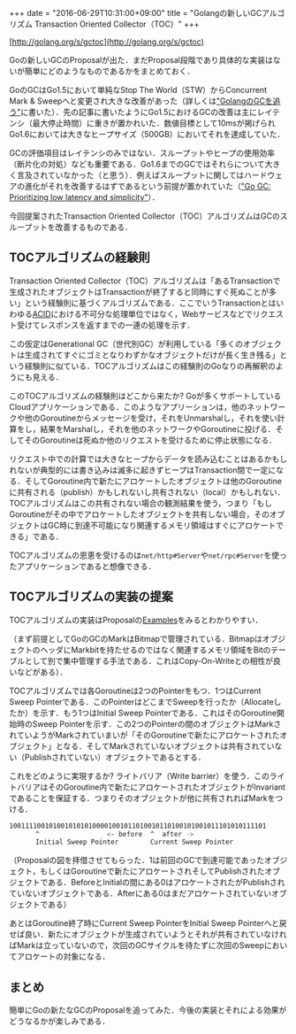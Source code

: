 +++
date = "2016-06-29T10:31:00+09:00"
title = "Golangの新しいGCアルゴリズム Transaction Oriented Collector（TOC）"
+++

[http://golang.org/s/gctoc](http://golang.org/s/gctoc)

Goの新しいGCのProposalが出た．まだProposal段階であり具体的な実装はないが簡単にどのようなものであるかをまとめておく．

GoのGCはGo1.5において単純なStop The World（STW）からConcurrent Mark & Sweepへと変更され大きな改善があった（詳しくは["GolangのGCを追う"](http://deeeet.com/writing/2016/05/08/gogc-2016/)に書いた）．先の記事に書いたようにGo1.5におけるGCの改善は主にレイテンシ（最大停止時間）に重きが置かれいた．数値目標として10msが掲げられGo1.6においては大きなヒープサイズ（500GB）においてそれを達成していた．

GCの評価項目はレイテンシのみではない．スループットやヒープの使用効率（断片化の対処）なども重要である．Go1.6までのGCではそれらについて大きく言及されていなかった（と思う）．例えばスループットに関してはハードウェアの進化がそれを改善するはずであるという前提が置かれていた（["Go GC: Prioritizing low latency and simplicity"](https://blog.golang.org/go15gc)）．

今回提案されたTransaction Oriented Collector（TOC）アルゴリズムはGCのスループットを改善するものである．

## TOCアルゴリズムの経験則

Transaction Oriented Collector（TOC）アルゴリズムは「あるTransactionで生成されたオブジェクトはTransactionが終了すると同時にすぐ死ぬことが多い」という経験則に基づくアルゴリズムである．ここでいうTransactionとはいわゆる[ACID](https://en.wikipedia.org/wiki/ACID)における不可分な処理単位ではなく，Webサービスなどでリクエスト受けてレスポンスを返すまでの一連の処理を示す．

この仮定はGenerational GC（世代別GC）が利用している「多くのオブジェクトは生成されてすぐにゴミとなりわずかなオブジェクトだけが長く生き残る」という経験則に似ている．TOCアルゴリズムはこの経験則のGoなりの再解釈のようにも見える．

このTOCアルゴリズムの経験則はどこから来たか? Goが多くサポートしているCloudアプリケーションである．このようなアプリーションは，他のネットワークや他のGoroutineからメッセージを受け，それをUnmarshalし，それを使い計算をし，結果をMarshalし，それを他のネットワークやGoroutineに投げる．そしてそのGoroutineは死ぬか他のリクエストを受けるために停止状態になる．

リクエスト中での計算では大きなヒープからデータを読み込むことはあるかもしれないが典型的には書き込みは滅多に起きずヒープはTransaction間で一定になる．そしてGoroutine内で新たにアロケートしたオブジェクトは他のGoroutineに共有される（publish）かもしれないし共有されない（local）かもしれない．TOCアルゴリズムはこの共有されない場合の観測結果を使う，つまり「もしGoroutineがその中でアロケートしたオブジェクトを共有しない場合，そのオブジェクトはGC時に到達不可能になり関連するメモリ領域はすぐにアロケートできる」である．

TOCアルゴリズムの恩恵を受けるのは`net/http#Server`や`net/rpc#Server`を使ったアプリケーションであると想像できる．

## TOCアルゴリズムの実装の提案

TOCアルゴリズムの実装はProposalの[Examples](https://docs.google.com/document/d/1gCsFxXamW8RRvOe5hECz98Ftk-tcRRJcDFANj2VwCB0/edit#heading=h.aqj7hn20fsaw)をみるとわかりやすい．

（まず前提としてGoのGCのMarkはBitmapで管理されている．BitmapはオブジェクトのヘッダにMarkbitを持たせるのではなく関連するメモリ領域をBitのテーブルとして別で集中管理する手法である．これはCopy-On-Writeとの相性が良いなどがある）．

TOCアルゴリズムでは各Goroutineは2つのPointerをもつ．1つはCurrent Sweep Pointerである．このPointerはどこまでSweepを行ったか（Allocateしたか）を示す．もう1つはInitial Sweep Pointerである．これはそのGoroutine開始時のSweep Pointerを示す．この2つのPointerの間のオブジェクトはMarkされていようがMarkされていまいが「そのGoroutineで新たにアロケートされたオブジェクト」となる．そしてMarkされていないオブジェクトは共有されていない（Publishされていない）オブジェクトであるとする．

これをどのように実現するか? ライトバリア（Write barrier）を使う．このライトバリアはそのGoroutine内で新たにアロケートされたオブジェクトがInvariantであることを保証する．つまりそのオブジェクトが他に共有されればMarkをつける．

```bash
10011110010100101010100001001011010010110100101001011101010111101
　　　　^                 <- before  ^  after ->
　　　　Initial Sweep Pointer        Current Sweep Pointer     
```

（Proposalの図を拝借させてもらった．1は前回のGCで到達可能であったオブジェクト，もしくはGoroutineで新たにアロケートされそしてPublishされたオブジェクトである．BeforeとInitialの間にある0はアロケートされたがPublishされていないオブジェクトである．Afterにある0はまだアロケートされていないオブジェクトである）

あとはGoroutine終了時にCurrent Sweep PointerをInitial Sweep Pointerへと戻せば良い．新たにオブジェクトが生成されていようとそれが共有されていなければMarkは立っていないので，次回のGCサイクルを待たずに次回のSweepにおいてアロケートの対象になる．

## まとめ

簡単にGoの新たなGCのProposalを追ってみた．今後の実装とそれによる効果がどうなるかが楽しみである．



